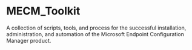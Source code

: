 # MECM_Toolkit
A collection of scripts, tools, and process for the successful installation, administration, and automation of the Microsoft Endpoint Configuration Manager product.
